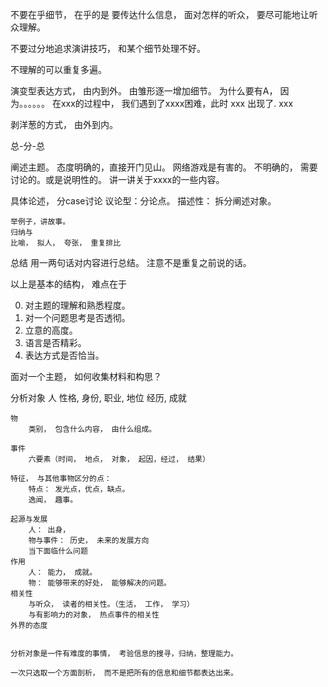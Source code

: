 不要在乎细节， 在乎的是 要传达什么信息， 面对怎样的听众， 要尽可能地让听众理解。

不要过分地追求演讲技巧， 和某个细节处理不好。

不理解的可以重复多遍。


演变型表达方式， 由内到外。 由雏形逐一增加细节。 
为什么要有A， 因为。。。。。。
在xxx的过程中， 我们遇到了xxxx困难，此时  xxx 出现了. xxx 


剥洋葱的方式， 由外到内。 


总-分-总

阐述主题。 
    态度明确的，直接开门见山。  网络游戏是有害的。
    不明确的， 需要讨论的。或是说明性的。 讲一讲关于xxxx的一些内容。


具体论述， 分case讨论
    议论型：分论点。 
    描述性： 拆分阐述对象。

    举例子，讲故事。
    归纳与
    比喻， 拟人， 夸张， 重复排比


总结
    用一两句话对内容进行总结。 注意不是重复之前说的话。



以上是基本的结构， 难点在于 

0. 对主题的理解和熟悉程度。
1. 对一个问题思考是否透彻。 
2. 立意的高度。 
3. 语言是否精彩。 
4. 表达方式是否恰当。


面对一个主题， 如何收集材料和构思？


分析对象
    人 
        性格, 身份, 职业, 地位
        经历, 成就
        
    物
        类别， 包含什么内容， 由什么组成。
        
    事件
        六要素（时间， 地点， 对象， 起因，经过， 结果）

    特征， 与其他事物区分的点：
        特点： 发光点，优点，缺点。
        逸闻， 趣事。

    起源与发展 
        人： 出身，
        物与事件： 历史， 未来的发展方向
        当下面临什么问题
    作用
        人： 能力， 成就。
        物： 能够带来的好处， 能够解决的问题。 
    相关性
        与听众， 读者的相关性。（生活， 工作， 学习）
        与有影响力的对象， 热点事件的相关性
    外界的态度


    分析对象是一件有难度的事情， 考验信息的搜寻，归纳，整理能力。

    一次只选取一个方面剖析， 而不是把所有的信息和细节都表达出来。


